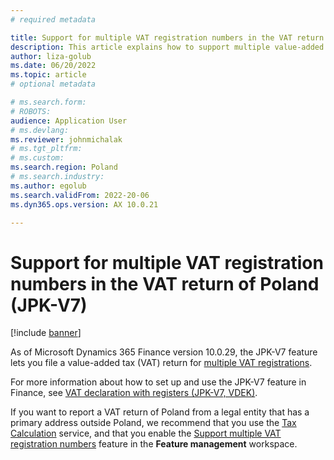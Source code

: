 ```yaml
---
# required metadata

title: Support for multiple VAT registration numbers in the VAT return of Poland (JPK-V7)
description: This article explains how to support multiple value-added tax (VAT) registration numbers in a VAT return of Poland.
author: liza-golub
ms.date: 06/20/2022
ms.topic: article
# optional metadata

# ms.search.form: 
# ROBOTS: 
audience: Application User
# ms.devlang: 
ms.reviewer: johnmichalak
# ms.tgt_pltfrm: 
# ms.custom: 
ms.search.region: Poland
# ms.search.industry: 
ms.author: egolub
ms.search.validFrom: 2022-20-06
ms.dyn365.ops.version: AX 10.0.21

---
```


# Support for multiple VAT registration numbers in the VAT return of Poland (JPK-V7)

[!include [banner](../../includes/banner.md)]

As of Microsoft Dynamics 365 Finance version 10.0.29, the JPK-V7 feature lets you file a value-added tax (VAT) return for [multiple VAT registrations](../global/emea-multiple-vat-registration-numbers.md).

For more information about how to set up and use the JPK-V7 feature in Finance, see [VAT declaration with registers (JPK-V7, VDEK)](../poland/emea-pol-vdek.md).

If you want to report a VAT return of Poland from a legal entity that has a primary address outside Poland, we recommend that you use the [Tax Calculation](../global/global-tax-calcuation-service-overview.md) service, and that you enable the [Support multiple VAT registration numbers](../global/emea-multiple-vat-registration-numbers.md) feature in the **Feature management** workspace.
